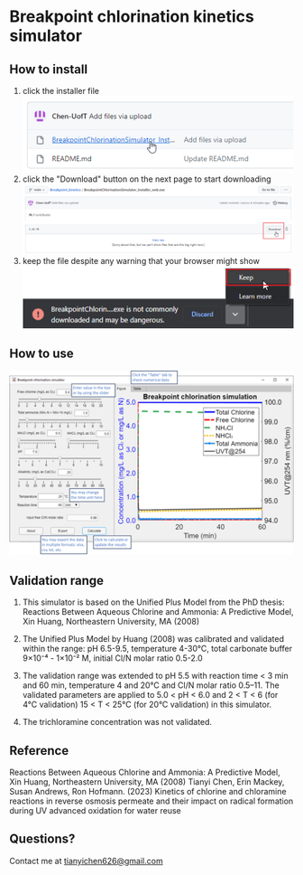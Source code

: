 # Breakpoint chlorination kinetics simulator
## How to install
1. click the installer file<br />
![click the installer](assets/screen1.png)
2. click the "Download" button on the next page to start downloading
![click the download button](assets/screen2.png)
3. keep the file despite any warning that your browser might show<br />
![keep the file despite the warning](assets/screen3.png) 
## How to use
![simulator instruction](assets/simulator1.png) 
## Validation range
1. This simulator is based on the Unified Plus Model from the PhD thesis: Reactions Between Aqueous Chlorine and Ammonia: A Predictive Model, Xin Huang, Northeastern University, MA (2008)

2. The Unified Plus Model by Huang (2008) was calibrated and validated within the range: pH 6.5-9.5, temperature 4-30°C, total carbonate buffer 9×10⁻⁴ - 1×10⁻² M, initial Cl/N molar ratio 0.5-2.0

3. The validation range was extended to pH 5.5 with reaction time < 3 min and 60 min, temperature 4 and 20°C and Cl/N molar ratio 0.5–11. The validated parameters are applied to 5.0 < pH < 6.0 and 2 < T < 6 (for 4°C validation) 15 < T < 25°C (for 20°C validation) in this simulator.

4. The trichloramine concentration was not validated.
## Reference
Reactions Between Aqueous Chlorine and Ammonia: A Predictive Model, Xin Huang, Northeastern University, MA (2008)
Tianyi Chen, Erin Mackey, Susan Andrews, Ron Hofmann. (2023) Kinetics of chlorine and chloramine reactions in reverse osmosis permeate and their impact on radical formation during UV advanced oxidation for water reuse
## Questions?
Contact me at tianyichen626@gmail.com
